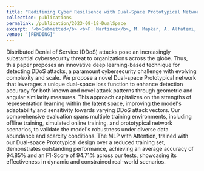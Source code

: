 ```yaml
---
title: "Redifining Cyber Resilience with Dual-Space Prototypical Networks for DDoS Attack Detection"
collection: publications
permalink: /publication/2023-09-18-DualSpace
excerpt: '<b>Submitted</b> <b>F. Martinez</b>, M. Mapkar, A. Alfatemi, M. Rahouti, Y. Xin, K. Xiong, N. Ghani "Redifining Cyber Resilience with Dual-Space Prototypical Networks for DDoS Attack Detection"'
venue: '[PENDING]'
---
```

Distributed Denial of Service (DDoS) attacks pose an increasingly substantial cybersecurity threat to organizations across the globe. Thus, this paper proposes an innovative deep learning-based technique for detecting DDoS attacks, a paramount cybersecurity challenge with evolving complexity and scale. We propose a novel Dual-space Prototypical network that leverages a unique dual-space loss function to enhance detection accuracy for both known and novel attack patterns through geometric and angular similarity measures. This approach capitalizes on the strengths of representation learning within the latent space, improving the model's adaptability and sensitivity towards varying DDoS attack vectors. Our comprehensive evaluation spans multiple training environments, including offline training, simulated online training, and prototypical network scenarios, to validate the model's robustness under diverse data abundance and scarcity conditions. The MLP with Attention, trained with our Dual-space Prototypical design over a reduced training set, demonstrates outstanding performance, achieving an average accuracy of 94.85% and an F1-Score of 94.71% across our tests, showcasing its effectiveness in dynamic and constrained real-world scenarios.
